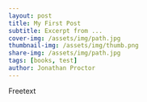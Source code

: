 ```yaml
---
layout: post
title: My First Post
subtitle: Excerpt from ...
cover-img: /assets/img/path.jpg
thumbnail-img: /assets/img/thumb.png
share-img: /assets/img/path.jpg
tags: [books, test]
author: Jonathan Proctor
---
```


Freetext
